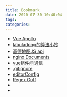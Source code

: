 ```yaml
---
title: Bookmark
date: 2020-07-30 10:40:04
tags:
categories:
---
```


- [Vue Apollo](https://apollo.vuejs.org/zh-cn/guide/#%E4%BB%80%E4%B9%88%E6%98%AF-apollo)
- [labuladong的算法小抄](https://labuladong.gitbook.io/algo/)
- [高德地图JS api](https://lbs.amap.com/api/javascript-api/reference/map)
- [nginx Documents](https://www.nginx.cn/doc/)
- [vue组件间通信](https://github.com/ljianshu/Blog/issues/66)
- [.gitignore](https://docs.github.com/en/github/using-git/ignoring-files)
- [editorConfig](https://editorconfig.org/)
- [Regex Golf](https://alf.nu/RegexGolf#accesstoken=1xmItQFSl/PXYPpt2Je2)
- 
- 